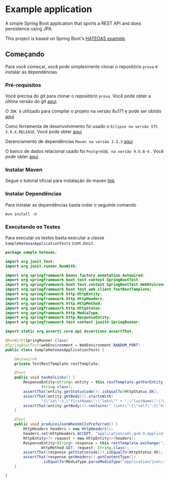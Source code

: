 # Example application #

A simple Spring Boot application that sports a REST API and does persistence using JPA.

This project is based on Spring Boot's [HATEOAS example](https://github.com/spring-projects/spring-boot/tree/master/spring-boot-samples/spring-boot-sample-hateoas).

## Começando

Para você começar, você pode simplesmente clonar o repositório `prova` e instalar as dependências.

### Pré-requisitos

Você precisa do git para clonar o repositório `prova`. Você pode obter a última versão do git [aqui](https://git-scm.com/downloads).

O `JDK 8` utilizado para compilar o projeto na versão 8u171 e pode ser obtido [aqui](http://www.oracle.com/technetwork/pt/java/javase/downloads/jdk8-downloads-2133151.html)

Como ferramenta de desenvolvimento foi usado o `Eclipse na versão STS 3.9.4.RELEASE`. Você pode obter [aqui](https://spring.io/tools/sts/all)

Gerenciamento de dependências `Maven na versão 3.5.3` [aqui](https://maven.apache.org/download.cgi)

O banco de dados relacional usado foi `PostgreSQL na versão 9.6.8-4` . Você pode obter [aqui](https://www.enterprisedb.com/downloads/postgres-postgresql-downloads)

### Instalar Maven

Segue o tutorial oficial para instalação do maven [link](https://maven.apache.org/install.html)

### Instalar Dependências

Para instalar as dependências basta rodar o seguinte comando

```
mvn install -U
```

### Executando os Testes

Para executar os testes basta executar a classe `SampleHateoasApplicationTests` com `JUnit`.

```java
package sample.hateoas;

import org.junit.Test;
import org.junit.runner.RunWith;

import org.springframework.beans.factory.annotation.Autowired;
import org.springframework.boot.test.context.SpringBootTest;
import org.springframework.boot.test.context.SpringBootTest.WebEnvironment;
import org.springframework.boot.test.web.client.TestRestTemplate;
import org.springframework.http.HttpEntity;
import org.springframework.http.HttpHeaders;
import org.springframework.http.HttpMethod;
import org.springframework.http.HttpStatus;
import org.springframework.http.MediaType;
import org.springframework.http.ResponseEntity;
import org.springframework.test.context.junit4.SpringRunner;

import static org.assertj.core.api.Assertions.assertThat;

@RunWith(SpringRunner.class)
@SpringBootTest(webEnvironment = WebEnvironment.RANDOM_PORT)
public class SampleHateoasApplicationTests {

	@Autowired
	private TestRestTemplate restTemplate;

	@Test
	public void hasHalLinks() {
		ResponseEntity<String> entity = this.restTemplate.getForEntity("/customers/1",
				String.class);
		assertThat(entity.getStatusCode()).isEqualTo(HttpStatus.OK);
		assertThat(entity.getBody()).startsWith(
				"{\"id\":1,\"firstName\":\"John\"" + ",\"lastName\":\"Lennon\"");
		assertThat(entity.getBody()).contains("_links\":{\"self\":{\"href\"");
	}

	@Test
	public void producesJsonWhenXmlIsPreferred() {
		HttpHeaders headers = new HttpHeaders();
		headers.set(HttpHeaders.ACCEPT, "application/xml;q=0.9,application/json;q=0.8");
		HttpEntity<?> request = new HttpEntity<>(headers);
		ResponseEntity<String> response = this.restTemplate.exchange("/customers/1",
				HttpMethod.GET, request, String.class);
		assertThat(response.getStatusCode()).isEqualTo(HttpStatus.OK);
		assertThat(response.getHeaders().getContentType())
				.isEqualTo(MediaType.parseMediaType("application/json;charset=UTF-8"));
	}

}

```

